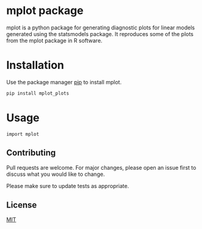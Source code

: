 

# mplot package

mplot is a python package for generating diagnostic plots for linear models generated using the statsmodels package.
It reproduces some of the plots from the mplot package in R software.

# Installation

Use the package manager [pip](https://pip.pypa.io/en/stable/) to install mplot.

```bash
pip install mplot_plots
```

# Usage 
```pyhton
import mplot
```

## Contributing
Pull requests are welcome. For major changes, please open an issue first to discuss what you would like to change.

Please make sure to update tests as appropriate.

## License
[MIT](https://choosealicense.com/licenses/mit/)